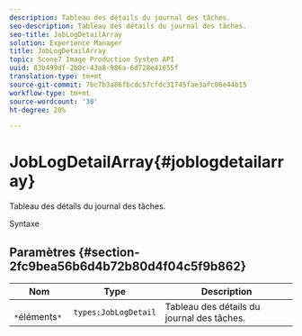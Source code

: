 ```yaml
---
description: Tableau des détails du journal des tâches.
seo-description: Tableau des détails du journal des tâches.
seo-title: JobLogDetailArray
solution: Experience Manager
title: JobLogDetailArray
topic: Scene7 Image Production System API
uuid: 83b499df-2b0c-43a8-986a-6d728e41655f
translation-type: tm+mt
source-git-commit: 7bc7b3a86fbcdc57cfdc31745fae3afc06e44b15
workflow-type: tm+mt
source-wordcount: '30'
ht-degree: 20%

---
```



# JobLogDetailArray{#joblogdetailarray}

Tableau des détails du journal des tâches.

Syntaxe

## Paramètres {#section-2fc9bea56b6d4b72b80d4f04c5f9b862}

| Nom | Type | Description |
|---|---|---|
| ` *`éléments`*` | `types:JobLogDetail` | Tableau des détails du journal des tâches. |

